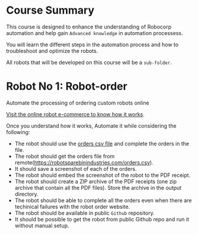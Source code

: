 # Course Summary

This course is designed to enhance the understanding of Robocorp automation and help gain `Advanced knowledge` in automation processess.

You will learn the different steps in the automation process and how to troubleshoot and optimize the robots.

All robots that will be developed on this course will be a `sub-folder`.

# Robot No 1: Robot-order
Automate the processing of ordering custom robots online

[Visit the online robot e-commerce to know how it works](https://robotsparebinindustries.com/#/robot-order).

Once you understand how it works, Automate it while considering the following:

- The robot should use the [orders csv file](https://robotsparebinindustries.com/orders.csv) and complete the orders in the file.
- The robot should get the orders file from remote(https://robotsparebinindustries.com/orders.csv).
- It should save a screenshot of each of the orders.
- The robot should embed the screenshot of the robot to the PDF receipt.
- The robot should create a ZIP archive of the PDF receipts (one zip archive that contain all the PDF files). Store the archive in the output directory.
- The robot should be able to complete all the orders even when there are techinical failures with the robot order website.
- The robot should be available in public `Github` repository.
- It should be possible to get the robot from public Github repo and run it without manual setup.



